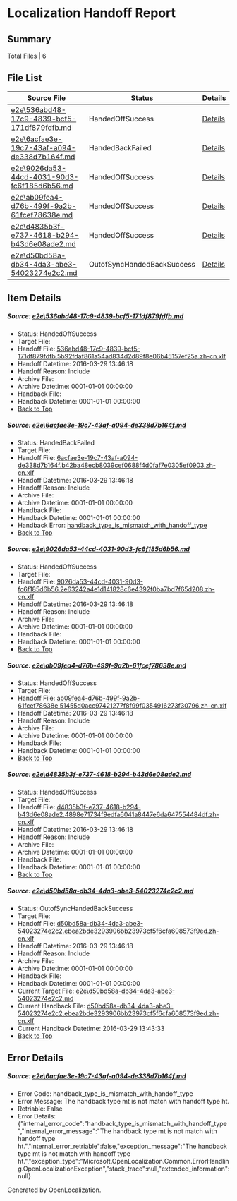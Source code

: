 # <a name='report-top'></a> Localization Handoff Report

## Summary
 Total Files | 6

## File List
 Source File | Status | Details 
 ----------- | ------ | ------- 
 [e2e\536abd48-17c9-4839-bcf5-171df879fdfb.md](https://github.com/OpenLocalizationTest/oltest/blob/c81e9c0a5b24a34aa74f623998c596fafd6bb26d/e2e/536abd48-17c9-4839-bcf5-171df879fdfb.md) | HandedOffSuccess | [Details](#cca8e207a0f23b9ccc7eaf109cb08f08ba2ea9755)
 [e2e\6acfae3e-19c7-43af-a094-de338d7b164f.md](https://github.com/OpenLocalizationTest/oltest/blob/e04e98fd84c3b0c1ef501a707c50c2fe5282eea2/e2e/6acfae3e-19c7-43af-a094-de338d7b164f.md) | HandedBackFailed | [Details](#d383a94d29877bbddda9a3909bb1d6731fe870a97)
 [e2e\9026da53-44cd-4031-90d3-fc6f185d6b56.md](https://github.com/OpenLocalizationTest/oltest/blob/a68644110ede4658d6c902bebda9cfed413d157f/e2e/9026da53-44cd-4031-90d3-fc6f185d6b56.md) | HandedOffSuccess | [Details](#2f093140ce213dbee11043e8ddd853800b2bfa4b9)
 [e2e\ab09fea4-d76b-499f-9a2b-61fcef78638e.md](https://github.com/OpenLocalizationTest/oltest/blob/c81e9c0a5b24a34aa74f623998c596fafd6bb26d/e2e/ab09fea4-d76b-499f-9a2b-61fcef78638e.md) | HandedOffSuccess | [Details](#25d6b1342107b0733eec9442e2bc31212133c80510)
 [e2e\d4835b3f-e737-4618-b294-b43d6e08ade2.md](https://github.com/OpenLocalizationTest/oltest/blob/c148b81e7adb5c71f442bd58cda58c7e6e172d3c/e2e/d4835b3f-e737-4618-b294-b43d6e08ade2.md) | HandedOffSuccess | [Details](#8da2f7d73f7b3a64633eae982f64846e99013ec812)
 [e2e\d50bd58a-db34-4da3-abe3-54023274e2c2.md](https://github.com/OpenLocalizationTest/oltest/blob/3da842832998942a1435a47aba1f0dfc333bc17f/e2e/d50bd58a-db34-4da3-abe3-54023274e2c2.md) | OutofSyncHandedBackSuccess | [Details](#abd44fc5698d3aa4944b2e7b79b91e692b6a542313)

## Item Details
##### <a name='cca8e207a0f23b9ccc7eaf109cb08f08ba2ea9755'></a> Source: [e2e\536abd48-17c9-4839-bcf5-171df879fdfb.md](https://github.com/OpenLocalizationTest/oltest/blob/c81e9c0a5b24a34aa74f623998c596fafd6bb26d/e2e/536abd48-17c9-4839-bcf5-171df879fdfb.md)
* Status: HandedOffSuccess
* Target File: 
* Handoff File: [536abd48-17c9-4839-bcf5-171df879fdfb.5b92fdaf861a54ad834d2d89f8e06b45157ef25a.zh-cn.xlf](https://github.com/OpenLocalizationTestOrg/olhandoff-e2e/blob/3d37ab25e7ce478fbf0cdf417a58cd103222ae9f/ol-handoff/OpenLocalizationTestOrg/oltest.zh-cn/ci/536abd48-17c9-4839-bcf5-171df879fdfb.5b92fdaf861a54ad834d2d89f8e06b45157ef25a.zh-cn.xlf)
* Handoff Datetime: 2016-03-29 13:46:18
* Handoff Reason: Include
* Archive File: 
* Archive Datetime: 0001-01-01 00:00:00
* Handback File: 
* Handback Datetime: 0001-01-01 00:00:00
* [Back to Top](#report-top)

##### <a name='d383a94d29877bbddda9a3909bb1d6731fe870a97'></a> Source: [e2e\6acfae3e-19c7-43af-a094-de338d7b164f.md](https://github.com/OpenLocalizationTest/oltest/blob/e04e98fd84c3b0c1ef501a707c50c2fe5282eea2/e2e/6acfae3e-19c7-43af-a094-de338d7b164f.md)
* Status: HandedBackFailed
* Target File: 
* Handoff File: [6acfae3e-19c7-43af-a094-de338d7b164f.b42ba48ecb8039cef0688f4d0faf7e0305ef0903.zh-cn.xlf](https://github.com/OpenLocalizationTestOrg/olhandoff-e2e/blob/3d37ab25e7ce478fbf0cdf417a58cd103222ae9f/ol-handoff/OpenLocalizationTestOrg/oltest.zh-cn/ci/6acfae3e-19c7-43af-a094-de338d7b164f.b42ba48ecb8039cef0688f4d0faf7e0305ef0903.zh-cn.xlf)
* Handoff Datetime: 2016-03-29 13:46:18
* Handoff Reason: Include
* Archive File: 
* Archive Datetime: 0001-01-01 00:00:00
* Handback File: 
* Handback Datetime: 0001-01-01 00:00:00
* Handback Error: [handback_type_is_mismatch_with_handoff_type](#d383a94d29877bbddda9a3909bb1d6731fe870a97handback_type_is_mismatch_with_handoff_type)
* [Back to Top](#report-top)

##### <a name='2f093140ce213dbee11043e8ddd853800b2bfa4b9'></a> Source: [e2e\9026da53-44cd-4031-90d3-fc6f185d6b56.md](https://github.com/OpenLocalizationTest/oltest/blob/a68644110ede4658d6c902bebda9cfed413d157f/e2e/9026da53-44cd-4031-90d3-fc6f185d6b56.md)
* Status: HandedOffSuccess
* Target File: 
* Handoff File: [9026da53-44cd-4031-90d3-fc6f185d6b56.2e63242a4e1d141828c6e4392f0ba7bd7f65d208.zh-cn.xlf](https://github.com/OpenLocalizationTestOrg/olhandoff-e2e/blob/3d37ab25e7ce478fbf0cdf417a58cd103222ae9f/ol-handoff/OpenLocalizationTestOrg/oltest.zh-cn/ci/9026da53-44cd-4031-90d3-fc6f185d6b56.2e63242a4e1d141828c6e4392f0ba7bd7f65d208.zh-cn.xlf)
* Handoff Datetime: 2016-03-29 13:46:18
* Handoff Reason: Include
* Archive File: 
* Archive Datetime: 0001-01-01 00:00:00
* Handback File: 
* Handback Datetime: 0001-01-01 00:00:00
* [Back to Top](#report-top)

##### <a name='25d6b1342107b0733eec9442e2bc31212133c80510'></a> Source: [e2e\ab09fea4-d76b-499f-9a2b-61fcef78638e.md](https://github.com/OpenLocalizationTest/oltest/blob/c81e9c0a5b24a34aa74f623998c596fafd6bb26d/e2e/ab09fea4-d76b-499f-9a2b-61fcef78638e.md)
* Status: HandedOffSuccess
* Target File: 
* Handoff File: [ab09fea4-d76b-499f-9a2b-61fcef78638e.51455d0acc97421277f8f99f0354916273f30796.zh-cn.xlf](https://github.com/OpenLocalizationTestOrg/olhandoff-e2e/blob/3d37ab25e7ce478fbf0cdf417a58cd103222ae9f/ol-handoff/OpenLocalizationTestOrg/oltest.zh-cn/ci/ab09fea4-d76b-499f-9a2b-61fcef78638e.51455d0acc97421277f8f99f0354916273f30796.zh-cn.xlf)
* Handoff Datetime: 2016-03-29 13:46:18
* Handoff Reason: Include
* Archive File: 
* Archive Datetime: 0001-01-01 00:00:00
* Handback File: 
* Handback Datetime: 0001-01-01 00:00:00
* [Back to Top](#report-top)

##### <a name='8da2f7d73f7b3a64633eae982f64846e99013ec812'></a> Source: [e2e\d4835b3f-e737-4618-b294-b43d6e08ade2.md](https://github.com/OpenLocalizationTest/oltest/blob/c148b81e7adb5c71f442bd58cda58c7e6e172d3c/e2e/d4835b3f-e737-4618-b294-b43d6e08ade2.md)
* Status: HandedOffSuccess
* Target File: 
* Handoff File: [d4835b3f-e737-4618-b294-b43d6e08ade2.4898e71734f9edfa6041a8447e6da647554484df.zh-cn.xlf](https://github.com/OpenLocalizationTestOrg/olhandoff-e2e/blob/3d37ab25e7ce478fbf0cdf417a58cd103222ae9f/ol-handoff/OpenLocalizationTestOrg/oltest.zh-cn/ci/d4835b3f-e737-4618-b294-b43d6e08ade2.4898e71734f9edfa6041a8447e6da647554484df.zh-cn.xlf)
* Handoff Datetime: 2016-03-29 13:46:18
* Handoff Reason: Include
* Archive File: 
* Archive Datetime: 0001-01-01 00:00:00
* Handback File: 
* Handback Datetime: 0001-01-01 00:00:00
* [Back to Top](#report-top)

##### <a name='abd44fc5698d3aa4944b2e7b79b91e692b6a542313'></a> Source: [e2e\d50bd58a-db34-4da3-abe3-54023274e2c2.md](https://github.com/OpenLocalizationTest/oltest/blob/3da842832998942a1435a47aba1f0dfc333bc17f/e2e/d50bd58a-db34-4da3-abe3-54023274e2c2.md)
* Status: OutofSyncHandedBackSuccess
* Target File: 
* Handoff File: [d50bd58a-db34-4da3-abe3-54023274e2c2.ebea2bde3293906bb23973cf5f6cfa608573f9ed.zh-cn.xlf](https://github.com/OpenLocalizationTestOrg/olhandoff-e2e/blob/3d37ab25e7ce478fbf0cdf417a58cd103222ae9f/ol-handoff/OpenLocalizationTestOrg/oltest.zh-cn/ci/d50bd58a-db34-4da3-abe3-54023274e2c2.ebea2bde3293906bb23973cf5f6cfa608573f9ed.zh-cn.xlf)
* Handoff Datetime: 2016-03-29 13:46:18
* Handoff Reason: Include
* Archive File: 
* Archive Datetime: 0001-01-01 00:00:00
* Handback File: 
* Handback Datetime: 0001-01-01 00:00:00
* Current Target File: [e2e\d50bd58a-db34-4da3-abe3-54023274e2c2.md](https://github.com/OpenLocalizationTestOrg/oltest.zh-cn/blob/539dfc71a43dc43f33dc9b9559c4deb30425e64c/e2e/d50bd58a-db34-4da3-abe3-54023274e2c2.md)
* Current Handback File: [d50bd58a-db34-4da3-abe3-54023274e2c2.ebea2bde3293906bb23973cf5f6cfa608573f9ed.zh-cn.xlf](https://github.com/OpenLocalizationTestOrg/olhandback-e2e/blob/65a725a1547373d706dd86e19994872d39751184/ol-handback/OpenLocalizationTestOrg/oltest.zh-cn/ci/d50bd58a-db34-4da3-abe3-54023274e2c2.ebea2bde3293906bb23973cf5f6cfa608573f9ed.zh-cn.xlf)
* Current Handback Datetime: 2016-03-29 13:43:33
* [Back to Top](#report-top)


## Error Details
##### <a name='d383a94d29877bbddda9a3909bb1d6731fe870a97handback_type_is_mismatch_with_handoff_type'></a> Source: [e2e\6acfae3e-19c7-43af-a094-de338d7b164f.md](#d383a94d29877bbddda9a3909bb1d6731fe870a97)
* Error Code: handback_type_is_mismatch_with_handoff_type
* Error Message: The handback type mt is not match with handoff type ht.
* Retriable: False
* Error Details: {"internal_error_code":"handback_type_is_mismatch_with_handoff_type","internal_error_message":"The handback type mt is not match with handoff type ht.","internal_error_retriable":false,"exception_message":"The handback type mt is not match with handoff type ht.","exception_type":"Microsoft.OpenLocalization.Common.ErrorHandling.OpenLocalizationException","stack_trace":null,"extended_information":null}


Generated by OpenLocalization.
